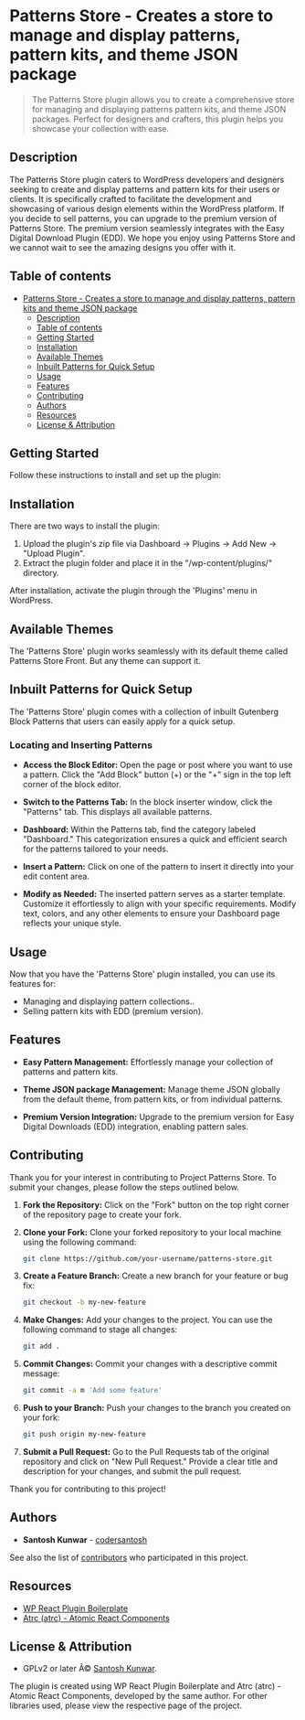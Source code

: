 # Patterns Store - Creates a store to manage and display patterns, pattern kits, and theme JSON package

> The Patterns Store plugin allows you to create a comprehensive store for managing and displaying patterns pattern kits, and theme JSON packages. Perfect for designers and crafters, this plugin helps you showcase your collection with ease.

## Description

The Patterns Store plugin caters to WordPress developers and designers seeking to create and display patterns and pattern kits for their users or clients. It is specifically crafted to facilitate the development and showcasing of various design elements within the WordPress platform. If you decide to sell patterns, you can upgrade to the premium version of Patterns Store. The premium version seamlessly integrates with the Easy Digital Download Plugin (EDD). We hope you enjoy using Patterns Store and we cannot wait to see the amazing designs you offer with it.

## Table of contents

- [Patterns Store - Creates a store to manage and display patterns, pattern kits and theme JSON package](#patterns-store---creates-a-store-to-manage-and-display-patterns-pattern-kits-and-theme-json-package)
  - [Description](#description)
  - [Table of contents](#table-of-contents)
  - [Getting Started](#getting-started)
  - [Installation](#installation)
  - [Available Themes](#available-themes)
  - [Inbuilt Patterns for Quick Setup](#inbuilt-patterns-for-quick-setup)
  - [Usage](#usage)
  - [Features](#features)
  - [Contributing](#contributing)
  - [Authors](#authors)
  - [Resources](#resources)
  - [License & Attribution](#license--attribution)

## Getting Started

Follow these instructions to install and set up the plugin:

## Installation

There are two ways to install the plugin:

1. Upload the plugin's zip file via Dashboard -> Plugins -> Add New -> "Upload Plugin".
2. Extract the plugin folder and place it in the "/wp-content/plugins/" directory.

After installation, activate the plugin through the 'Plugins' menu in WordPress.

## Available Themes

The 'Patterns Store' plugin works seamlessly with its default theme called Patterns Store Front. But any theme can support it.

## Inbuilt Patterns for Quick Setup

The 'Patterns Store' plugin comes with a collection of inbuilt Gutenberg Block Patterns that users can easily apply for a quick setup.

### Locating and Inserting Patterns

- **Access the Block Editor:** Open the page or post where you want to use a pattern. Click the "Add Block" button (+) or the "+" sign in the top left corner of the block editor.

- **Switch to the Patterns Tab:** In the block inserter window, click the "Patterns" tab. This displays all available patterns.

- **Dashboard:** Within the Patterns tab, find the category labeled "Dashboard." This categorization ensures a quick and efficient search for the patterns tailored to your needs.

- **Insert a Pattern:** Click on one of the pattern to insert it directly into your edit content area.

- **Modify as Needed:** The inserted pattern serves as a starter template. Customize it effortlessly to align with your specific requirements. Modify text, colors, and any other elements to ensure your Dashboard page reflects your unique style.

## Usage

Now that you have the 'Patterns Store' plugin installed, you can use its features for:

- Managing and displaying pattern collections..
- Selling pattern kits with EDD (premium version).

## Features

- **Easy Pattern Management:** Effortlessly manage your collection of patterns and pattern kits.

- **Theme JSON package Management:** Manage theme JSON globally from the default theme, from pattern kits, or from individual patterns.

- **Premium Version Integration:** Upgrade to the premium version for Easy Digital Downloads (EDD) integration, enabling pattern sales.

## Contributing

Thank you for your interest in contributing to Project Patterns Store. To submit your changes, please follow the steps outlined below.

1.  **Fork the Repository:** Click on the "Fork" button on the top right corner of the repository page to create your fork.

2.  **Clone your Fork:** Clone your forked repository to your local machine using the following command:

    ```sh
    git clone https://github.com/your-username/patterns-store.git
    ```

3.  **Create a Feature Branch:** Create a new branch for your feature or bug fix:

    ```sh
    git checkout -b my-new-feature
    ```

4.  **Make Changes:** Add your changes to the project. You can use the following command to stage all changes:

    ```sh
    git add .
    ```

5.  **Commit Changes:** Commit your changes with a descriptive commit message:

    ```sh
    git commit -a m 'Add some feature'
    ```

6.  **Push to your Branch:** Push your changes to the branch you created on your fork:

    ```sh
    git push origin my-new-feature
    ```

7.  **Submit a Pull Request:** Go to the Pull Requests tab of the original repository and click on "New Pull Request." Provide a clear title and description for your changes, and submit the pull request.

Thank you for contributing to this project!

## Authors

- **Santosh Kunwar** - [codersantosh](https://twitter.com/codersantosh)

See also the list of [contributors](https://github.com/codersantosh/patterns-store/graphs/contributors) who participated in this project.

## Resources

- [WP React Plugin Boilerplate](https://github.com/codersantosh/wp-react-plugin-boilerplate)
- [Atrc (atrc) - Atomic React Components](https://www.npmjs.com/package/atrc)

## License & Attribution

- GPLv2 or later Â© [Santosh Kunwar](https://twitter.com/codersantosh).

The plugin is created using WP React Plugin Boilerplate and Atrc (atrc) - Atomic React Components, developed by the same author. For other libraries used, please view the respective page of the project.
